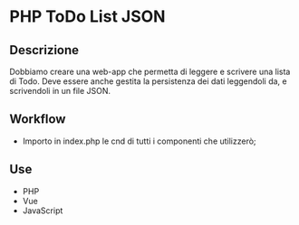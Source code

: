 PHP ToDo List JSON
===

## Descrizione
Dobbiamo creare una web-app che permetta di leggere e scrivere una lista di Todo.
Deve essere anche gestita la persistenza dei dati leggendoli da, e scrivendoli in un file JSON.

## Workflow
- Importo in index.php le cnd di tutti i componenti che utilizzerò;


## Use
- PHP
- Vue
- JavaScript




